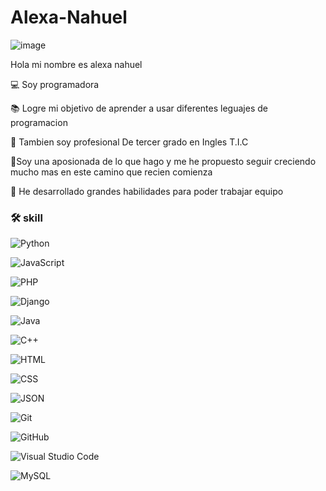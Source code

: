 # Alexa-Nahuel
![image](https://github.com/alexanahuel/Alexa-Nahuel/assets/112024900/ceff52f4-ddde-4e7e-a9d0-1dda8226b6ae)

Hola mi nombre es alexa nahuel 


💻 Soy programadora


📚 Logre mi objetivo de aprender a usar diferentes leguajes de programacion 


📝 Tambien soy profesional De tercer grado en Ingles T.I.C


🌱Soy una aposionada de lo que hago y me he propuesto seguir creciendo mucho mas en este camino que recien comienza 


🤝 He desarrollado grandes habilidades para poder trabajar equipo




### 🛠 skill

![Python](https://img.shields.io/badge/-Python-05122A?style=flat&logo=python)&nbsp;

![JavaScript](https://img.shields.io/badge/-JavaScript-05122A?style=flat&logo=javascript)&nbsp;

![PHP](https://img.shields.io/badge/-PHP-05122A?style=flat&logo=php&logoColor=777BB4)&nbsp;

![Django](https://img.shields.io/badge/-Django-05122A?style=flat&logo=django&logoColor=092E20)&nbsp;

![Java](https://img.shields.io/badge/-Java-05122A?style=flat&logo=Java&logoColor=FFA518)&nbsp;

![C++](https://img.shields.io/badge/-C++-05122A?style=flat&logo=C%2B%2B&logoColor=00599C)&nbsp;

![HTML](https://img.shields.io/badge/-HTML-05122A?style=flat&logo=HTML5)&nbsp;

![CSS](https://img.shields.io/badge/-CSS-05122A?style=flat&logo=CSS3&logoColor=1572B6)&nbsp;

![JSON](https://img.shields.io/badge/-JSON-05122A?style=flat&logo=json&logoColor=000000)&nbsp;

![Git](https://img.shields.io/badge/-Git-05122A?style=flat&logo=git)&nbsp;

![GitHub](https://img.shields.io/badge/-GitHub-05122A?style=flat&logo=github)&nbsp;

![Visual Studio Code](https://img.shields.io/badge/-Visual%20Studio%20Code-05122A?style=flat&logo=visual-studio-code&logoColor=007ACC)&nbsp;

![MySQL](https://img.shields.io/badge/-MySQL-05122A?style=flat&logo=mysql&logoColor=4479A1)&nbsp;



